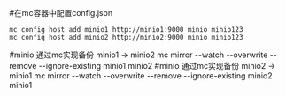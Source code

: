 #在mc容器中配置config.json
```
mc config host add minio1 http://minio1:9000 minio minio123
mc config host add minio2 http://minio2:9000 minio minio123
```

#minio 通过mc实现备份  minio1 -> minio2
mc mirror --watch --overwrite --remove --ignore-existing minio1 minio2
#minio 通过mc实现备份 minio2 -> minio1
mc mirror --watch --overwrite --remove --ignore-existing minio2 minio1
